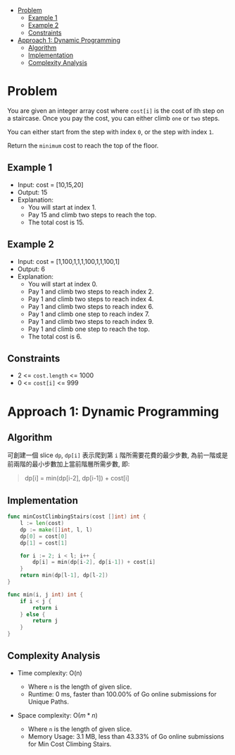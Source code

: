- [Problem](#problem)
  - [Example 1](#example-1)
  - [Example 2](#example-2)
  - [Constraints](#constraints)
- [Approach 1: Dynamic Programming](#approach-1-dynamic-programming)
  - [Algorithm](#algorithm)
  - [Implementation](#implementation)
  - [Complexity Analysis](#complexity-analysis)

# Problem

You are given an integer array cost where `cost[i]` is the cost of ith step on a staircase. Once you pay the cost, you can either climb `one` or `two` steps.

You can either start from the step with index `0`, or the step with index `1`.

Return the `minimum` cost to reach the top of the floor.


## Example 1

- Input: cost = [10,15,20]
- Output: 15
- Explanation: 
  - You will start at index 1.
  - Pay 15 and climb two steps to reach the top.
  - The total cost is 15.


## Example 2

- Input: cost = [1,100,1,1,1,100,1,1,100,1]
- Output: 6
- Explanation: 
  - You will start at index 0.
  - Pay 1 and climb two steps to reach index 2.
  - Pay 1 and climb two steps to reach index 4.
  - Pay 1 and climb two steps to reach index 6.
  - Pay 1 and climb one step to reach index 7.
  - Pay 1 and climb two steps to reach index 9.
  - Pay 1 and climb one step to reach the top.
  - The total cost is 6.

## Constraints

- 2 <= `cost.length` <= 1000
- 0 <= `cost[i]` <= 999

# Approach 1: Dynamic Programming

## Algorithm

可創建一個 slice `dp`, `dp[i]` 表示爬到第 `i` 階所需要花費的最少步數, 為前一階或是前兩階的最小步數加上當前階層所需步數, 即:

> dp[i] = min(dp[i-2], dp[i-1]) + cost[i]

## Implementation

```go
func minCostClimbingStairs(cost []int) int {
	l := len(cost)
	dp := make([]int, l, l)
	dp[0] = cost[0]
	dp[1] = cost[1]

	for i := 2; i < l; i++ {
		dp[i] = min(dp[i-2], dp[i-1]) + cost[i]
	}
	return min(dp[l-1], dp[l-2])
}

func min(i, j int) int {
	if i < j {
		return i
	} else {
		return j
	}
}
```

## Complexity Analysis

- Time complexity: O(n)
  - Where `n` is the length of given slice.
  - Runtime: 0 ms, faster than 100.00% of Go online submissions for Unique Paths.

- Space complexity: O($m*n$)
  - Where `n` is the length of given slice.
  - Memory Usage: 3.1 MB, less than 43.33% of Go online submissions for Min Cost Climbing Stairs.
